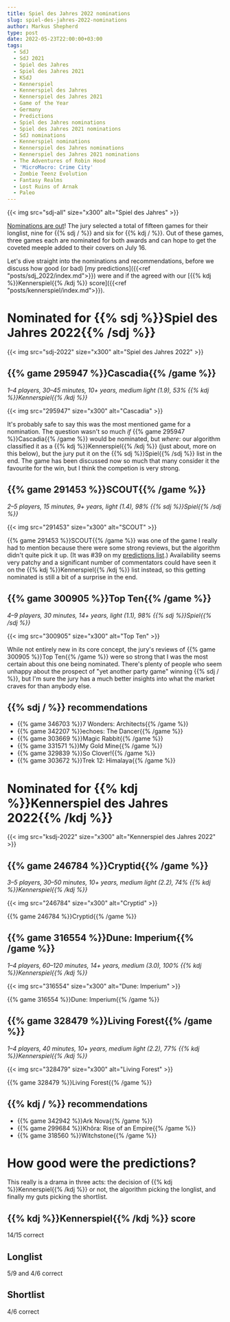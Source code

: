 ```yaml
---
title: Spiel des Jahres 2022 nominations
slug: spiel-des-jahres-2022-nominations
author: Markus Shepherd
type: post
date: 2022-05-23T22:00:00+03:00
tags:
  - SdJ
  - SdJ 2021
  - Spiel des Jahres
  - Spiel des Jahres 2021
  - KSdJ
  - Kennerspiel
  - Kennerspiel des Jahres
  - Kennerspiel des Jahres 2021
  - Game of the Year
  - Germany
  - Predictions
  - Spiel des Jahres nominations
  - Spiel des Jahres 2021 nominations
  - SdJ nominations
  - Kennerspiel nominations
  - Kennerspiel des Jahres nominations
  - Kennerspiel des Jahres 2021 nominations
  - The Adventures of Robin Hood
  - 'MicroMacro: Crime City'
  - Zombie Teenz Evolution
  - Fantasy Realms
  - Lost Ruins of Arnak
  - Paleo
---
```


{{< img src="sdj-all" size="x300" alt="Spiel des Jahres" >}}

[Nominations are out](https://www.spiel-des-jahres.de/aktuelle-preistraeger-2022/)! The jury selected a total of fifteen games for their longlist, nine for {{% sdj / %}} and six for {{% kdj / %}}. Out of these games, three games each are nominated for both awards and can hope to get the coveted meeple added to their covers on July 16.

Let's dive straight into the nominations and recommendations, before we discuss how good (or bad) [my predictions]({{<ref "posts/sdj_2022/index.md">}}) were and if the agreed with our [{{% kdj %}}Kennerspiel{{% /kdj %}} score]({{<ref "posts/kennerspiel/index.md">}}).


# Nominated for {{% sdj %}}Spiel des Jahres 2022{{% /sdj %}}

{{< img src="sdj-2022" size="x300" alt="Spiel des Jahres 2022" >}}


## {{% game 295947 %}}Cascadia{{% /game %}}

*1–4 players, 30–45 minutes, 10+ years, medium light (1.9), 53% {{% kdj %}}Kennerspiel{{% /kdj %}}*

{{< img src="295947" size="x300" alt="Cascadia" >}}

It's probably safe to say this was the most mentioned game for a nomination. The question wasn't so much *if* {{% game 295947 %}}Cascadia{{% /game %}} would be nominated, but *where*: our algorithm classified it as a {{% kdj %}}Kennerspiel{{% /kdj %}} (just about, more on this below), but the jury put it on the {{% sdj %}}Spiel{{% /sdj %}} list in the end. The game has been discussed now so much that many consider it the favourite for the win, but I think the competion is very strong.


## {{% game 291453 %}}SCOUT{{% /game %}}

*2–5 players, 15 minutes, 9+ years, light (1.4), 98% {{% sdj %}}Spiel{{% /sdj %}}*

{{< img src="291453" size="x300" alt="SCOUT" >}}

{{% game 291453 %}}SCOUT{{% /game %}} was one of the game I really had to mention because there were some strong reviews, but the algorithm didn't quite pick it up. (It was #39 on my [predictions list](predictions.csv).) Availability seems very patchy and a significant number of commentators could have seen it on the {{% kdj %}}Kennerspiel{{% /kdj %}} list instead, so this getting nominated is still a bit of a surprise in the end.


## {{% game 300905 %}}Top Ten{{% /game %}}

*4–9 players, 30 minutes, 14+ years, light (1.1), 98% {{% sdj %}}Spiel{{% /sdj %}}*

{{< img src="300905" size="x300" alt="Top Ten" >}}

While not entirely new in its core concept, the jury's reviews of {{% game 300905 %}}Top Ten{{% /game %}} were so strong that I was the most certain about this one being nominated. There's plenty of people who seem unhappy about the prospect of "yet another party game" winning {{% sdj / %}}, but I'm sure the jury has a much better insights into what the market craves for than anybody else.


## {{% sdj / %}} recommendations

* {{% game 346703 %}}7 Wonders: Architects{{% /game %}}
* {{% game 342207 %}}echoes: The Dancer{{% /game %}}
* {{% game 303669 %}}Magic Rabbit{{% /game %}}
* {{% game 331571 %}}My Gold Mine{{% /game %}}
* {{% game 329839 %}}So Clover!{{% /game %}}
* {{% game 303672 %}}Trek 12: Himalaya{{% /game %}}


# Nominated for {{% kdj %}}Kennerspiel des Jahres 2022{{% /kdj %}}

{{< img src="ksdj-2022" size="x300" alt="Kennerspiel des Jahres 2022" >}}


## {{% game 246784 %}}Cryptid{{% /game %}}

*3–5 players, 30–50 minutes, 10+ years, medium light (2.2), 74% {{% kdj %}}Kennerspiel{{% /kdj %}}*

{{< img src="246784" size="x300" alt="Cryptid" >}}

{{% game 246784 %}}Cryptid{{% /game %}}


## {{% game 316554 %}}Dune: Imperium{{% /game %}}

*1–4 players, 60–120 minutes, 14+ years, medium (3.0), 100% {{% kdj %}}Kennerspiel{{% /kdj %}}*

{{< img src="316554" size="x300" alt="Dune: Imperium" >}}

{{% game 316554 %}}Dune: Imperium{{% /game %}}


## {{% game 328479 %}}Living Forest{{% /game %}}

*1–4 players, 40 minutes, 10+ years, medium light (2.2), 77% {{% kdj %}}Kennerspiel{{% /kdj %}}*

{{< img src="328479" size="x300" alt="Living Forest" >}}

{{% game 328479 %}}Living Forest{{% /game %}}


## {{% kdj / %}} recommendations

* {{% game 342942 %}}Ark Nova{{% /game %}}
* {{% game 299684 %}}Khôra: Rise of an Empire{{% /game %}}
* {{% game 318560 %}}Witchstone{{% /game %}}


# How good were the predictions?

This really is a drama in three acts: the decision of {{% kdj %}}Kennerspiel{{% /kdj %}} or not, the algorithm picking the longlist, and finally my guts picking the shortlist.


## {{% kdj %}}Kennerspiel{{% /kdj %}} score

14/15 correct


## Longlist

5/9 and 4/6 correct


## Shortlist

4/6 correct
